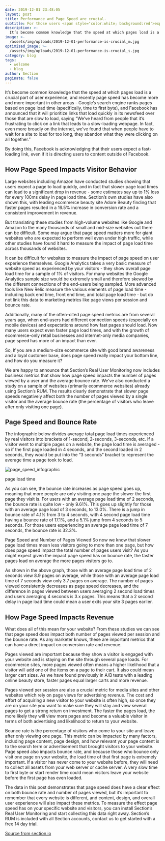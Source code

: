 ```yaml
---
date: 2019-12-01 23:48:05
layout: post
title: Performance and Page Speed are crucial.
subtitle: For those users <span style='color:white; background:red'>experiencing an slow speed</span> of opening a website with more than <span style='text-decoration:underline red;'>7 seconds</span>, 1/3 of them will <span style='text-decoration:underline red;'>never</span> come back.
description: >-
  It’s become common knowledge that the speed at which pages load is a crucial part of user experience, and recently page speed has become more and more important in other areas - Google’s search engine ranks pages based on page load time (specifically, time to first byte), and Facebook has announced that it will prioritize links that load quickly in its newsfeed over those that are slow to load, saying “We’ve heard from people that it’s frustrating to click on a link that leads to a slow-loading webpage. In fact, even more broadly on the internet, we’ve found that when people have to wait for a site to load for too long, they abandon what they were clicking on all together.”
image: >-
  /assets/img/uploads/2019-12-01-performance-is-crucial_m.jpg
optimized_image: >-
  /assets/img/uploads/2019-12-01-performance-is-crucial_s.jpg
category: blog
tags:
  - welcome
  - blog
author: Section
paginate: false
---
```

It’s become common knowledge that the speed at which pages load is a crucial part of user experience, and recently page speed has become more and more important in other areas - Google’s search engine ranks pages based on page load time (specifically, time to first byte), and Facebook has announced that it will prioritize links that load quickly in its newsfeed over those that are slow to load, saying “We’ve heard from people that it’s frustrating to click on a link that leads to a slow-loading webpage. In fact, even more broadly on the internet, we’ve found that when people have to wait for a site to load for too long, they abandon what they were clicking on all together.”

By doing this, Facebook is acknowledging that their users expect a fast-loading link, even if it is directing users to content outside of Facebook.

## How Page Speed Impacts Visitor Behavior
Large websites including Amazon have conducted studies showing that users expect a page to load quickly, and in fact that slower page load times can lead to a significant drop in revenue - some estimates say up to 1% loss for every 100ms delay in page load time. Section’s own studies have also shown this, with leading ecommerce beauty site Adore Beauty finding that faster pages resulted in a 16.5% increase in conversion rate and a consistent improvement in revenue.

But translating these studies from high-volume websites like Google and Amazon to the many thousands of small and mid-size websites out there can be difficult. Some may argue that page speed matters more for giant websites who are expected to perform well even under high traffic, while other studies have found it hard to measure the impact of page load time across thousands of websites.

It can be difficult for websites to measure the impact of page speed on user experience themselves. Google Analytics takes a very basic measure of website speed as experienced by your visitors - they show overall page load time for a sample of 1% of visitors. For many websites the Google Analytics sample size would be extremely small and therefore skewed by the different connections of the end-users being sampled. More advanced tools like New Relic measure the various elements of page load time - including back end time, front end time, and total page load time - but do not link this data to marketing metrics like page views per session and bounce rate.

Additionally, many of the often-cited page speed metrics are from several years ago, when end-users had different connection speeds (especially on mobile devices) and expectations around how fast pages should load. Now many users expect even faster page load times, and with the growth of ecommerce-only retail businesses and internet-only media companies, page speed has more of an impact than ever.

So, If you are a medium-size ecommerce site with good brand awareness and a loyal customer base, does page speed really impact your bottom line, and how do you measure it?

We are happy to announce that Section’s Real User Monitoring now includes business metrics that show how page speed impacts the number of pages viewed by a user and the average bounce rate. We’ve also conducted a study on a sample of websites (primarily ecommerce websites) already using Section’s RUM. The results clearly demonstrate that slower page speeds negatively affect both the number of pages viewed by a single visitor and the average bounce rate (the percentage of visitors who leave after only visiting one page).

## Page Speed and Bounce Rate
The infographic below divides average total page load times experienced by real visitors into brackets of 1-second, 2-seconds, 3-seconds, etc. If a visitor went to multiple pages on a website, the page load time is averaged - so if the first page loaded in 4 seconds, and the second loaded in 2 seconds, they would be put into the “3 seconds” bracket to represent the average time a page took to load.

![page_speed_infographic](https://www.section.io/assets/images/blog/aug-2017/page_speed_infographic.png)

page load time

As you can see, the bounce rate increases as page speed goes up, meaning that more people are only visiting one page the slower the first page they visit is. For users with an average page load time of 2 seconds, the bounce rate is quite low - only 9.61%. This goes up slightly for those with an average page load of 3 seconds, to 13.0%. There is a jump in bounce rate of 4.1% from 3 to 4 seconds, with 4 second page load time having a bounce rate of 17.1%, and a 5.1% jump from 4 seconds to 5 seconds. For those users experiencing an average page load time of 7 seconds, the bounce rate is 32.3%.

Page Speed and Number of Pages Viewed
So now we know that slower page load times mean less visitors going to more than one page, but how does page speed impact the total number of pages users visit? As you might expect given the impact page speed has on bounce rate, the faster pages load on average the more pages visitors go to.

As shown in the above graph, those with an average page load time of 2 seconds view 8.9 pages on average, while those with an average page load time of 7 seconds view only 3.7 pages on average. The number of pages viewed consistently decreases as page speed decreases, and the difference in pages viewed between users averaging 2 second load times and users averaging 4 seconds is 3.x pages. This means that a 2 second delay in page load time could mean a user exits your site 3 pages earlier.

## How Page Speed Impacts Revenue
What does all of this mean for your website? From these studies we can see that page speed does impact both number of pages viewed per session and the bounce rate. As any marketer knows, these are important metrics that can have a direct impact on conversion rate and revenue.

Pages viewed are important because they show a visitor is engaged with your website and is staying on the site through several page loads. For ecommerce sites, more pages viewed often means a higher likelihood that a visitor will add one of the items on a page to their cart. It also could mean larger cart sizes. As we have found previously in A/B tests with a leading online beauty store, faster pages equal larger carts and more revenue.

Pages viewed per session are also a crucial metric for media sites and other websites which rely on page views for advertising revenue. The cost and effort of acquiring a new visitor to your website is often high, so once they are on your site you want to make sure they will stay and view several pages to get a strong return on investment. The faster the pages load, the more likely they will view more pages and become a valuable visitor in terms of both advertising and likelihood to return to your website.

Bounce rate is the percentage of visitors who come to your site and leave after only viewing one page. This metric can be impacted by many factors, including page content, page design, and how relevant your page content is to the search term or advertisement that brought visitors to your website. Page speed also impacts bounce rate, and because those who bounce only visit one page on your website, the load time of that first page is extremely important. If a visitor has never come to your website before, they will need to collect all assets from your web server or cache server. A very slow time to first byte or start render time could mean visitors leave your website before the first page has even loaded.

The data in this post demonstrates that page speed does have a clear effect on both bounce rate and number of pages viewed, but it’s important to remember that every website is different, and content, design, and overall user experience will also impact these metrics. To measure the effect page speed has on your specific website and visitors, you can install Section’s Real User Monitoring and start collecting this data right away. Section’s RUM is included with all Section accounts, contact us to get started with a free 14 day trial.

[Source from section.io](https://www.section.io/blog/page-load-time-bounce-rate/)